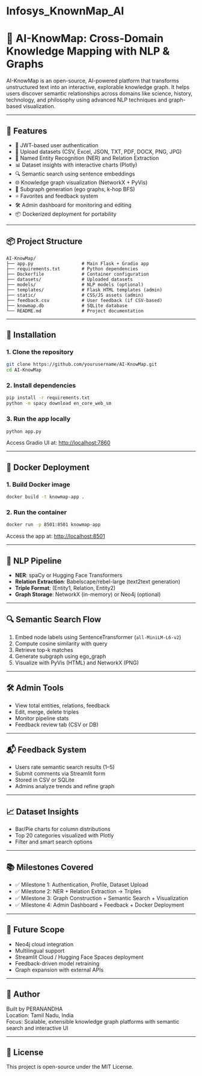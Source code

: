 # Infosys_KnownMap_AI

# 🧠 AI-KnowMap: Cross-Domain Knowledge Mapping with NLP & Graphs

AI-KnowMap is an open-source, AI-powered platform that transforms unstructured text into an interactive, explorable knowledge graph. It helps users discover semantic relationships across domains like science, history, technology, and philosophy using advanced NLP techniques and graph-based visualization.

---

## 🚀 Features

- 🔐 JWT-based user authentication  
- 📁 Upload datasets (CSV, Excel, JSON, TXT, PDF, DOCX, PNG, JPG)  
- 🧠 Named Entity Recognition (NER) and Relation Extraction  
- 📊 Dataset insights with interactive charts (Plotly)  
- 🔍 Semantic search using sentence embeddings  
- 🌐 Knowledge graph visualization (NetworkX + PyVis)  
- 🧩 Subgraph generation (ego graphs, k-hop BFS)  
- ⭐ Favorites and feedback system  
- 🛠️ Admin dashboard for monitoring and editing  
- 📦 Dockerized deployment for portability  

---

## 📦 Project Structure

```
AI-KnowMap/
├── app.py                  # Main Flask + Gradio app
├── requirements.txt        # Python dependencies
├── Dockerfile              # Container configuration
├── datasets/               # Uploaded datasets
├── models/                 # NLP models (optional)
├── templates/              # Flask HTML templates (admin)
├── static/                 # CSS/JS assets (admin)
├── feedback.csv            # User feedback (if CSV-based)
├── knowmap.db              # SQLite database
└── README.md               # Project documentation
```

---

## 🧪 Installation

### 1. Clone the repository

```bash
git clone https://github.com/yourusername/AI-KnowMap.git
cd AI-KnowMap
```

### 2. Install dependencies

```bash
pip install -r requirements.txt
python -m spacy download en_core_web_sm
```

### 3. Run the app locally

```bash
python app.py
```

Access Gradio UI at: [http://localhost:7860](http://localhost:7860)

---

## 🐳 Docker Deployment

### 1. Build Docker image

```bash
docker build -t knowmap-app .
```

### 2. Run the container

```bash
docker run -p 8501:8501 knowmap-app
```

Access the app at: [http://localhost:8501](http://localhost:8501)

---

## 🧠 NLP Pipeline

- **NER**: spaCy or Hugging Face Transformers  
- **Relation Extraction**: Babelscape/rebel-large (text2text generation)  
- **Triple Format**: (Entity1, Relation, Entity2)  
- **Graph Storage**: NetworkX (in-memory) or Neo4j (optional)  

---

## 🔍 Semantic Search Flow

1. Embed node labels using SentenceTransformer (`all-MiniLM-L6-v2`)  
2. Compute cosine similarity with query  
3. Retrieve top-k matches  
4. Generate subgraph using ego_graph  
5. Visualize with PyVis (HTML) and NetworkX (PNG)  

---

## 🛠️ Admin Tools

- View total entities, relations, feedback  
- Edit, merge, delete triples  
- Monitor pipeline stats  
- Feedback review tab (CSV or DB)  

---

## 📬 Feedback System

- Users rate semantic search results (1–5)  
- Submit comments via Streamlit form  
- Stored in CSV or SQLite  
- Admins analyze trends and refine graph  

---

## 📈 Dataset Insights

- Bar/Pie charts for column distributions  
- Top 20 categories visualized with Plotly  
- Filter and smart search options  

---

## 📚 Milestones Covered

- ✅ Milestone 1: Authentication, Profile, Dataset Upload  
- ✅ Milestone 2: NER + Relation Extraction → Triples  
- ✅ Milestone 3: Graph Construction + Semantic Search + Visualization  
- ✅ Milestone 4: Admin Dashboard + Feedback + Docker Deployment  

---

## 📌 Future Scope

- Neo4j cloud integration  
- Multilingual support  
- Streamlit Cloud / Hugging Face Spaces deployment  
- Feedback-driven model retraining  
- Graph expansion with external APIs  

---

## 👤 Author

Built by PERANANDHA  
Location: Tamil Nadu, India  
Focus: Scalable, extensible knowledge graph platforms with semantic search and interactive UI  

---

## 📄 License

This project is open-source under the MIT License.
```
